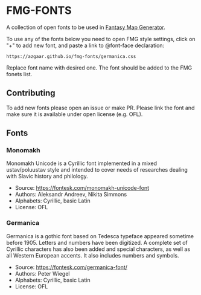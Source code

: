 # FMG-FONTS

A collection of open fonts to be used in [Fantasy Map Generator](https://github.com/Azgaar/Fantasy-Map-Generator).

To use any of the fonts below you need to open FMG style settings, click on "+" to add new font, and paste a link to @font-face declaration:

`https://azgaar.github.io/fmg-fonts/germanica.css`

Replace font name with desired one. The font should be added to the FMG fonets list.

## Contributing

To add new fonts please open an issue or make PR. Please link the font and make sure it is available under open license (e.g. OFL).

## Fonts

### Monomakh

Monomakh Unicode is a Cyrillic font implemented in a mixed ustav/poluustav style and intended to cover needs of researches dealing with Slavic history and philology.

* Source: https://fontesk.com/monomakh-unicode-font
* Authors: Aleksandr Andreev, Nikita Simmons
* Alphabets: Cyrillic, basic Latin
* License: OFL

### Germanica

Germanica is a gothic font based on Tedesca typeface appeared sometime before 1905. Letters and numbers have been digitized. A complete set of Cyrillic characters has also been added and special characters, as well as all Western European accents. It also includes numbers and symbols.

* Source: https://fontesk.com/germanica-font/
* Authors: Peter Wiegel
* Alphabets: Cyrillic, basic Latin
* License: OFL